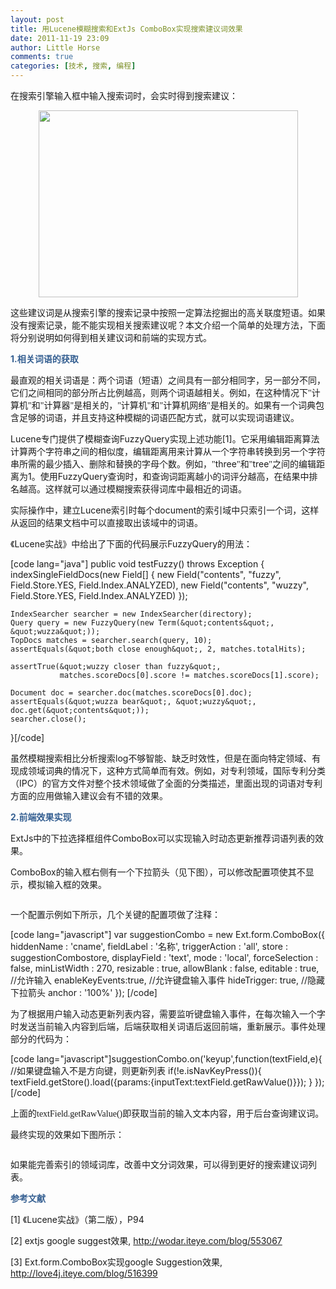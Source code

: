 ```yaml
---
layout: post
title: 用Lucene模糊搜索和ExtJs ComboBox实现搜索建议词效果
date: 2011-11-19 23:09
author: Little Horse
comments: true
categories: [技术, 搜索, 编程]
---
```

<span style="font-family: 宋体;">在搜索引擎输入框中输入搜索词时，会实时得到搜索建议：</span>
<p style="text-align: center;"><a href="http://manan.org/images/wp/2011/11/search-suggestion.png"><img class="aligncenter" title="search-suggestion" src="http://manan.org/images/wp/2011/11/search-suggestion.png" alt="" width="415" height="299" /> </a></p>
<span style="font-family: 宋体;">这些建议词是从搜索引擎的搜索记录中按照一定算法挖掘出的高关联度短语。如果没有搜索记录，能不能实现相关搜索建议呢？本文介绍一个简单的处理方法，下面将分别说明如何得到相关建议词和前端的实现方式。
</span>

<span style="color: #366092;"><strong>1.<span style="font-family: 宋体;">相关词语的获取</span></strong>
</span>

<span style="font-family: 宋体;">最直观的相关词语是：两个词语（短语）之间具有一部分相同字，另一部分不同，它们之间相同的部分所占比例越高，则两个词语越相关。例如，在这种情况下"计算机"和"计算器"是相关的，"计算机"和"计算机网络"是相关的。如果有一个词典包含足够的词语，并且支持这种模糊的词语匹配方式，就可以实现词语建议。
</span>

Lucene<span style="font-family: 宋体;">专门提供了模糊查询</span>FuzzyQuery<span style="font-family: 宋体;">实现上述功能</span>[1]<span style="font-family: 宋体;">。它采用编辑距离算法计算两个字符串之间的相似度，编辑距离用来计算从一个字符串转换到另一个字符串所需的最少插入、删除和替换的字母个数。例如，"</span>three<span style="font-family: 宋体;">"和"</span>tree<span style="font-family: 宋体;">"之间的编辑距离为</span>1<span style="font-family: 宋体;">。使用</span>FuzzyQuery<span style="font-family: 宋体;">查询时，和查询词距离越小的词评分越高，在结果中排名越高。这样就可以通过模糊搜索获得词库中最相近的词语。
</span>

<span style="font-family: 宋体;">实际操作中，建立</span>Lucene<span style="font-family: 宋体;">索引时每个</span>document<span style="font-family: 宋体;">的索引域中只索引一个词，这样从返回的结果文档中可以直接取出该域中的词语。
</span>

《Lucene<span style="font-family: 宋体;">实战》中给出了下面的代码展示</span>FuzzyQuery<span style="font-family: 宋体;">的用法：
</span>

[code lang="java"] public void testFuzzy() throws Exception {    indexSingleFieldDocs(new Field[] { new Field(&quot;contents&quot;,
                                                 &quot;fuzzy&quot;,
                                                 Field.Store.YES,
                                                 Field.Index.ANALYZED),
                                       new Field(&quot;contents&quot;,
                                                 &quot;wuzzy&quot;,
                                                 Field.Store.YES,
                                                 Field.Index.ANALYZED)
                                     });

    IndexSearcher searcher = new IndexSearcher(directory);
    Query query = new FuzzyQuery(new Term(&quot;contents&quot;, &quot;wuzza&quot;));
    TopDocs matches = searcher.search(query, 10);
    assertEquals(&quot;both close enough&quot;, 2, matches.totalHits);

    assertTrue(&quot;wuzzy closer than fuzzy&quot;,
               matches.scoreDocs[0].score != matches.scoreDocs[1].score);

    Document doc = searcher.doc(matches.scoreDocs[0].doc);
    assertEquals(&quot;wuzza bear&quot;, &quot;wuzzy&quot;, doc.get(&quot;contents&quot;));
    searcher.close();

  }[/code]

<span style="font-family: 宋体;">虽然模糊搜索相比分析搜索</span>log<span style="font-family: 宋体;">不够智能、缺乏时效性，但是在面向特定领域、有现成领域词典的情况下，这种方式简单而有效。例如，对专利领域，国际专利分类（</span>IPC<span style="font-family: 宋体;">）的官方文件对整个技术领域做了全面的分类描述，里面出现的词语对专利方面的应用做输入建议会有不错的效果。
</span>

<span style="color: #366092;"><strong>2.<span style="font-family: 宋体;">前端效果实现</span></strong>
</span>

ExtJs<span style="font-family: 宋体;">中的下拉选择框组件</span>ComboBox<span style="font-family: 宋体;">可以实现输入时动态更新推荐词语列表的效果。
</span>

ComboBox<span style="font-family: 宋体;">的输入框右侧有一个下拉箭头（见下图），可以修改配置项使其不显示，模拟输入框的效果。
</span>
<p style="text-align: center;"><img class="aligncenter" src="http://manan.org/images/wp/2011/11/111911_1509_LuceneExt2.png" alt="" /><span style="font-family: 宋体; font-size: 12pt;">
</span></p>
<span style="font-family: 宋体;">一个配置示例如下所示，几个关键的配置项做了注释：
</span>

[code lang="javascript"]
var suggestionCombo = new Ext.form.ComboBox({
					hiddenName : 'cname',
					fieldLabel : '名称',
					triggerAction : 'all',
					store : suggestionCombostore,
					displayField : 'text',
					mode : 'local',
					forceSelection : false,
					minListWidth : 270,
					resizable : true,
					allowBlank : false,
					editable : true,     //允许输入
					enableKeyEvents:true, //允许键盘输入事件
					hideTrigger: true, //隐藏下拉箭头
					anchor : '100%'
				}); [/code]

<span style="font-family: 宋体;">为了根据用户输入动态更新列表内容，需要监听键盘输入事件，在每次输入一个字时发送当前输入内容到后端，后端获取相关词语后返回前端，重新展示。事件处理部分的代码为：
</span>

[code lang="javascript"]suggestionCombo.on('keyup',function(textField,e){
				//如果键盘输入不是方向键，则更新列表
				if(!e.isNavKeyPress()){
					textField.getStore().load({params:{inputText:textField.getRawValue()}});
				}
            });  [/code]

<span style="font-family: 宋体;">上面的textField.getRawValue()即获取当前的输入文本内容，用于后台查询建议词。
</span>

<span style="font-family: 宋体;">最终实现的效果如下图所示：
</span>
<p style="text-align: center;"><img class="aligncenter" src="http://manan.org/images/wp/2011/11/111911_1509_LuceneExt3.png" alt="" /><span style="font-family: 宋体; font-size: 12pt;">
</span></p>
<span style="font-family: 宋体;">如果能完善索引的领域词库，改善中文分词效果，可以得到更好的搜索建议词列表。
</span>

<span style="color: #366092; font-family: 宋体;"><strong>参考文献</strong>
</span>

[1] 《Lucene<span style="font-family: 宋体;">实战》（第二版），</span>P94<span style="font-family: 宋体;">
</span>

[2] extjs google suggest效果, <a href="http://wodar.iteye.com/blog/553067"><span style="color: blue; text-decoration: underline;">http://wodar.iteye.com/blog/553067</span></a>

[3] Ext.form.ComboBox实现google Suggestion效果, <a href="http://love4j.iteye.com/blog/516399"><span style="color: blue; text-decoration: underline;">http://love4j.iteye.com/blog/516399</span></a>
